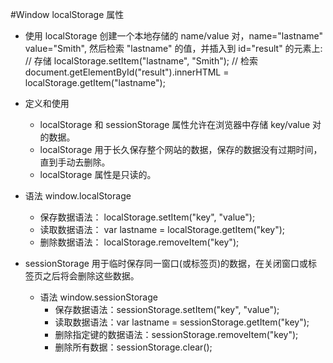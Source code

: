 
#Window localStorage 属性
* 使用 localStorage 创建一个本地存储的 name/value 对，name="lastname" value="Smith", 然后检索 "lastname" 的值，并插入到 id="result" 的元素上:
// 存储  localStorage.setItem("lastname", "Smith");
// 检索  document.getElementById("result").innerHTML = localStorage.getItem("lastname");

* 定义和使用
  - localStorage 和 sessionStorage 属性允许在浏览器中存储 key/value 对的数据。
  - localStorage 用于长久保存整个网站的数据，保存的数据没有过期时间，直到手动去删除。
  - localStorage 属性是只读的。

* 语法   window.localStorage
  - 保存数据语法： localStorage.setItem("key", "value");
  - 读取数据语法： var lastname = localStorage.getItem("key");
  - 删除数据语法： localStorage.removeItem("key");

* sessionStorage 用于临时保存同一窗口(或标签页)的数据，在关闭窗口或标签页之后将会删除这些数据。
  * 语法 window.sessionStorage
    - 保存数据语法：sessionStorage.setItem("key", "value");
    - 读取数据语法：var lastname = sessionStorage.getItem("key");
    - 删除指定键的数据语法：sessionStorage.removeItem("key");
    - 删除所有数据：sessionStorage.clear();